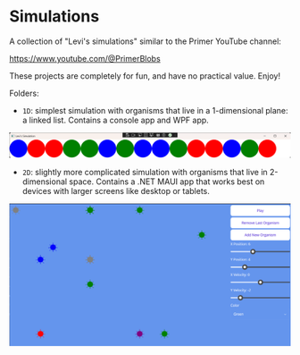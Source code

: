 # Simulations

A collection of "Levi's simulations" similar to the Primer YouTube channel:

https://www.youtube.com/@PrimerBlobs

These projects are completely for fun, and have no practical value. Enjoy!

Folders:

* `1D`: simplest simulation with organisms that live in a 1-dimensional plane: a
  linked list. Contains a console app and WPF app.

![Screenshot of 1D app](docs/1D.png)

* `2D`: slightly more complicated simulation with organisms that live in
  2-dimensional space. Contains a .NET MAUI app that works best on devices with
  larger screens like desktop or tablets.

![Screenshot of 2D app](docs/2D.png)

